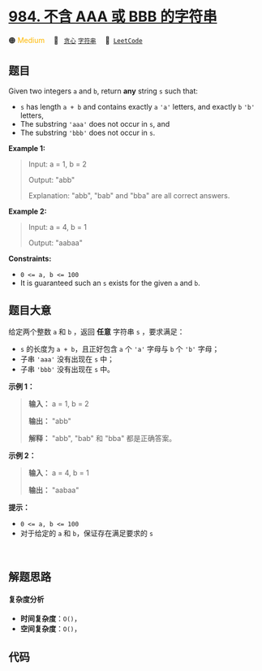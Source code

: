 # [984. 不含 AAA 或 BBB 的字符串](https://leetcode.com/problems/string-without-aaa-or-bbb)

🟠 <font color=#ffb800>Medium</font>&emsp; 🔖&ensp; [`贪心`](/leetcode-js/outline/tag/greedy.md) [`字符串`](/leetcode-js/outline/tag/string.md)&emsp; 🔗&ensp;[`LeetCode`](https://leetcode.com/problems/string-without-aaa-or-bbb)

## 题目

Given two integers `a` and `b`, return **any** string `s` such that:

  * `s` has length `a + b` and contains exactly `a` `'a'` letters, and exactly `b` `'b'` letters,
  * The substring `'aaa'` does not occur in `s`, and
  * The substring `'bbb'` does not occur in `s`.



**Example 1:**

> Input: a = 1, b = 2
> 
> Output: "abb"
> 
> Explanation: "abb", "bab" and "bba" are all correct answers.

**Example 2:**

> Input: a = 4, b = 1
> 
> Output: "aabaa"

**Constraints:**

  * `0 <= a, b <= 100`
  * It is guaranteed such an `s` exists for the given `a` and `b`.


## 题目大意

给定两个整数 `a` 和 `b` ，返回 **任意**  字符串 `s` ，要求满足：

  * `s` 的长度为 `a + b`，且正好包含 `a` 个 `'a'` 字母与 `b` 个 `'b'` 字母；
  * 子串 `'aaa'` 没有出现在 `s` 中；
  * 子串 `'bbb'` 没有出现在 `s` 中。



**示例 1：**

> 
> 
> 
> 
> 
> **输入：** a = 1, b = 2
> 
> **输出：** "abb"
> 
> **解释：** "abb", "bab" 和 "bba" 都是正确答案。
> 
> 

**示例 2：**

> 
> 
> 
> 
> 
> **输入：** a = 4, b = 1
> 
> **输出：** "aabaa"



**提示：**

  * `0 <= a, b <= 100`
  * 对于给定的 `a` 和 `b`，保证存在满足要求的 `s` 

​​​


## 解题思路

#### 复杂度分析

- **时间复杂度**：`O()`，
- **空间复杂度**：`O()`，

## 代码

```javascript

```